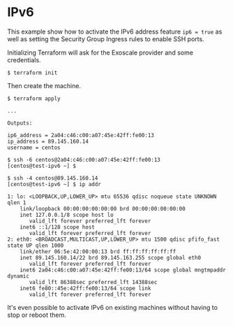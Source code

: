 # IPv6

This example show how to activate the IPv6 address feature `ip6 = true` as well as setting the Security Group Ingress rules to enable SSH ports.

Initializing Terraform will ask for the Exoscale provider and some credentials.

```
$ terraform init
```

Then create the machine.

```
$ terraform apply

...

Outputs:

ip6_address = 2a04:c46:c00:a07:45e:42ff:fe00:13
ip_address = 89.145.160.14
username = centos

$ ssh -6 centos@2a04:c46:c00:a07:45e:42ff:fe00:13
[centos@test-ipv6 ~] $

$ ssh -4 centos@89.145.160.14
[centos@test-ipv6 ~] $ ip addr

1: lo: <LOOPBACK,UP,LOWER_UP> mtu 65536 qdisc noqueue state UNKNOWN qlen 1
    link/loopback 00:00:00:00:00:00 brd 00:00:00:00:00:00
    inet 127.0.0.1/8 scope host lo
       valid_lft forever preferred_lft forever
    inet6 ::1/128 scope host
       valid_lft forever preferred_lft forever
2: eth0: <BROADCAST,MULTICAST,UP,LOWER_UP> mtu 1500 qdisc pfifo_fast state UP qlen 1000
    link/ether 06:5e:42:00:00:13 brd ff:ff:ff:ff:ff:ff
    inet 89.145.160.14/22 brd 89.145.163.255 scope global eth0
       valid_lft forever preferred_lft forever
    inet6 2a04:c46:c00:a07:45e:42ff:fe00:13/64 scope global mngtmpaddr dynamic
       valid_lft 86388sec preferred_lft 14388sec
    inet6 fe80::45e:42ff:fe00:13/64 scope link
       valid_lft forever preferred_lft forever
```

It's even possible to activate IPv6 on existing machines without having to stop or reboot them.
